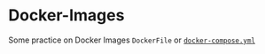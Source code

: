 # Docker-Images
Some practice on Docker Images `DockerFile` or [`docker-compose.yml`](https://github.com/Sparsh-Agrawal/Docker-Images/tree/master/Services)
